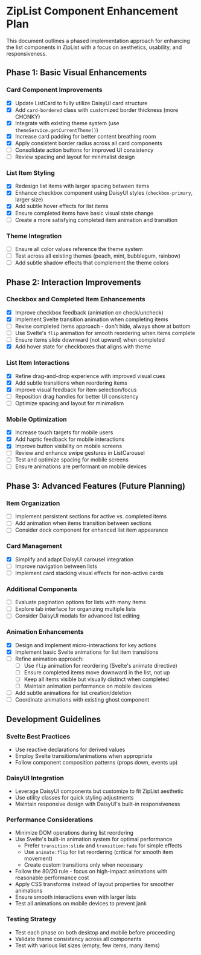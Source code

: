 # ZipList Component Enhancement Plan

This document outlines a phased implementation approach for enhancing the list components in ZipList with a focus on aesthetics, usability, and responsiveness.

## Phase 1: Basic Visual Enhancements

### Card Component Improvements
- [x] Update ListCard to fully utilize DaisyUI card structure
- [x] Add `card-bordered` class with customized border thickness (more CHONKY)
- [x] Integrate with existing theme system (use `themeService.getCurrentTheme()`)
- [x] Increase card padding for better content breathing room
- [x] Apply consistent border radius across all card components
- [ ] Consolidate action buttons for improved UI consistency
- [ ] Review spacing and layout for minimalist design

### List Item Styling
- [x] Redesign list items with larger spacing between items
- [x] Enhance checkbox component using DaisyUI styles (`checkbox-primary`, larger size)
- [x] Add subtle hover effects for list items
- [x] Ensure completed items have basic visual state change
- [ ] Create a more satisfying completed item animation and transition

### Theme Integration
- [ ] Ensure all color values reference the theme system
- [ ] Test across all existing themes (peach, mint, bubblegum, rainbow)
- [ ] Add subtle shadow effects that complement the theme colors

## Phase 2: Interaction Improvements

### Checkbox and Completed Item Enhancements
- [x] Improve checkbox feedback (animation on check/uncheck)
- [x] Implement Svelte transition animation when completing items
- [ ] Revise completed items approach - don't hide, always show at bottom
- [ ] Use Svelte's `flip` animation for smooth reordering when items complete
- [ ] Ensure items slide downward (not upward) when completed
- [x] Add hover state for checkboxes that aligns with theme

### List Item Interactions
- [x] Refine drag-and-drop experience with improved visual cues
- [x] Add subtle transitions when reordering items
- [x] Improve visual feedback for item selection/focus
- [ ] Reposition drag handles for better UI consistency
- [ ] Optimize spacing and layout for minimalism

### Mobile Optimization
- [x] Increase touch targets for mobile users
- [x] Add haptic feedback for mobile interactions
- [x] Improve button visibility on mobile screens
- [ ] Review and enhance swipe gestures in ListCarousel
- [ ] Test and optimize spacing for mobile screens
- [ ] Ensure animations are performant on mobile devices

## Phase 3: Advanced Features (Future Planning)

### Item Organization
- [ ] Implement persistent sections for active vs. completed items
- [ ] Add animation when items transition between sections
- [ ] Consider dock component for enhanced list item appearance

### Card Management
- [x] Simplify and adapt DaisyUI carousel integration
- [ ] Improve navigation between lists
- [ ] Implement card stacking visual effects for non-active cards

### Additional Components
- [ ] Evaluate pagination options for lists with many items
- [ ] Explore tab interface for organizing multiple lists
- [ ] Consider DaisyUI modals for advanced list editing

### Animation Enhancements
- [x] Design and implement micro-interactions for key actions
- [x] Implement basic Svelte animations for list item transitions
- [ ] Refine animation approach:
  - [ ] Use `flip` animation for reordering (Svelte's animate directive)
  - [ ] Ensure completed items move downward in the list, not up
  - [ ] Keep all items visible but visually distinct when completed
  - [ ] Maintain animation performance on mobile devices
- [ ] Add subtle animations for list creation/deletion
- [ ] Coordinate animations with existing ghost component

## Development Guidelines

### Svelte Best Practices
- Use reactive declarations for derived values
- Employ Svelte transitions/animations when appropriate
- Follow component composition patterns (props down, events up)

### DaisyUI Integration
- Leverage DaisyUI components but customize to fit ZipList aesthetic
- Use utility classes for quick styling adjustments
- Maintain responsive design with DaisyUI's built-in responsiveness

### Performance Considerations
- Minimize DOM operations during list reordering
- Use Svelte's built-in animation system for optimal performance
  - Prefer `transition:slide` and `transition:fade` for simple effects
  - Use `animate:flip` for list reordering (critical for smooth item movement)
  - Create custom transitions only when necessary
- Follow the 80/20 rule - focus on high-impact animations with reasonable performance cost
- Apply CSS transforms instead of layout properties for smoother animations
- Ensure smooth interactions even with larger lists
- Test all animations on mobile devices to prevent jank

### Testing Strategy
- Test each phase on both desktop and mobile before proceeding
- Validate theme consistency across all components
- Test with various list sizes (empty, few items, many items)